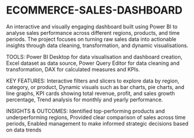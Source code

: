 # ECOMMERCE-SALES-DASHBOARD
An interactive and visually engaging dashboard built using Power BI to analyse sales performance across different regions, products, and time periods. The project focuses on turning raw sales data into actionable insights through data cleaning, transformation, and dynamic visualisations.


TOOLS:
 Power BI Desktop for data visualisation and dashboard creation, 
Excel dataset as data source, 
Power Query Editor for data cleaning and transformation, 
DAX  for calculated measures and KPIs.


KEY FEATURES:
Interactive filters and slicers to explore data by region, category, or product, 
Dynamic visuals such as bar charts, pie charts, and line graphs, 
KPI cards showing total revenue, profit, and sales growth percentage, 
Trend analysis for monthly and yearly performance.


INSIGHTS & OUTCOMES:
Identified top-performing products and underperforming regions, 
Provided clear comparison of sales across time periods,
Enabled management to make informed strategic decisions based on data trends
